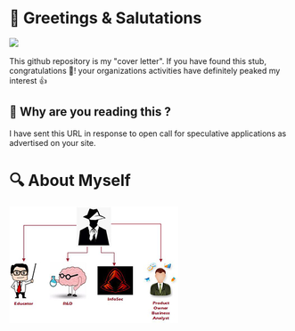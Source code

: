 # 👋 Greetings & Salutations 

![](https://media.giphy.com/media/QYkX9IMHthYn0Y3pcG/giphy.gif)

This github repository is my "cover letter". If you have found this stub, congratulations 🥳!  your organizations activities have definitely peaked my interest 👍

## 👀 Why are you reading this ?

I have sent this URL in response to open call for speculative applications as advertised on your site. 

# 🔍 About Myself

![](https://github.com/zarfraz/Engagementz/blob/main/s.jpg)
